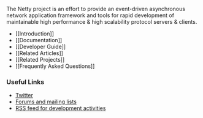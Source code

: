 The Netty project is an effort to provide an event-driven asynchronous network application framework and tools for rapid development of maintainable high performance & high scalability protocol servers & clients.

* [[Introduction]]
* [[Documentation]]
* [[Developer Guide]]
* [[Related Articles]]
* [[Related Projects]]
* [[Frequently Asked Questions]]

### Useful Links

* [Twitter](https://twitter.com/netty_project/)
* [Forums and mailing lists](http://jboss.org/community)
* [RSS feed for development activities](http://feeds.feedburner.com/netty_project_activities)